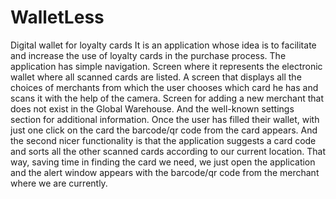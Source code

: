 # WalletLess
Digital wallet for loyalty cards
It is an application whose idea is to facilitate and increase the use of loyalty cards in the purchase process.
The application has simple navigation. Screen where it represents the electronic wallet where all scanned cards are listed.
A screen that displays all the choices of merchants from which the user chooses which card he has and scans it with the help of the camera. 
Screen for adding a new merchant that does not exist in the Global Warehouse. 
And the well-known settings section for additional information.
Once the user has filled their wallet, with just one click on the card the barcode/qr code from the card appears. 
And the second nicer functionality is that the application suggests a card code and sorts all the other scanned cards according to our current location. 
That way, saving time in finding the card we need, we just open the application and the alert window appears with the barcode/qr code from the merchant where we are currently.
